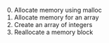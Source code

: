 0. Allocate memory using malloc
2. Allocate memory for an array
3. Create an array of integers
4. Reallocate a memory block
